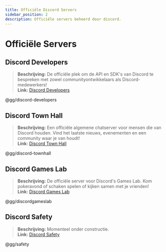 ```yaml
---
title: Officiële Discord Servers
sidebar_position: 2
description: Officiële servers beheerd door discord.
---
```


# Officiële Servers

## **Discord Developers**
> **Beschrijving:** De officiële plek om de API en SDK's van Discord te bespreken met zowel communityontwikkelaars als Discord-medewerkers!   <br/>
**Link:** [Discord Developers](https://discord.gg/discord-developers)

@gg/discord-developers

## **Discord Town Hall** 
> **Beschrijving:** Een officiële algemene chatserver voor mensen die van Discord houden. Vind het laatste nieuws, evenementen en een community waar je van houdt!  <br/>
**Link:** [Discord Town Hall](https://discord.gg/discord-townhall)

@gg/discord-townhall

## **Discord Games Lab** 
> **Beschrijving:** De officiële server voor Discord's Games Lab. Kom pokeravond of schaken spelen of kijken samen met je vrienden!   <br/>
**Link:** [Discord Games Lab](https://discord.gg/discordgameslab)

@gg/discordgameslab

## **Discord Safety**
> **Beschrijving:** Momenteel onder constructie.  <br/>
**Link:** [Discord Safety](https://discord.gg/safety)

@gg/safety
